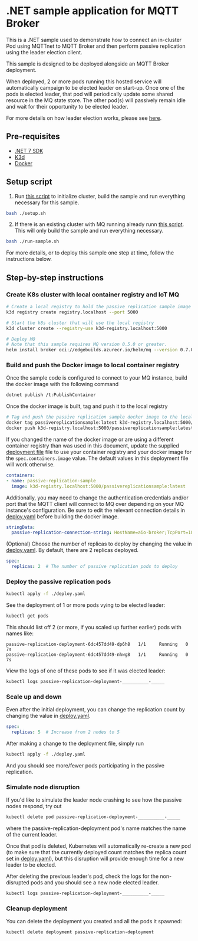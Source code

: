 # .NET sample application for MQTT Broker

This is a .NET sample used to demonstrate how to connect an in-cluster Pod using MQTTnet to MQTT Broker and then perform passive replication using the leader election client.

This sample is designed to be deployed alongside an MQTT Broker deployment. 

When deployed, 2 or more pods running this hosted service will automatically campaign to be elected 
leader on start-up. Once one of the pods is elected leader, that pod will periodically update some 
shared resource in the MQ state store. The other pod(s) will passively remain idle and wait for their opportunity to be elected leader.

For more details on how leader election works, please see [here](../../../dotnet/src/Azure.Iot.Operations.Services/LeaderElection/README.md).

## Pre-requisites

- [.NET 7 SDK](https://dotnet.microsoft.com/en-us/download/dotnet/7.0)
- [K3d](https://k3d.io/)
- [Docker](https://docs.docker.com/engine/install/)

## Setup script

1. Run [this script](./setup.sh) to initialize cluster, build the sample and run everything necessary for this sample. 

```bash
bash ./setup.sh
```

2. If there is an existing cluster with MQ running already runn [this script](./run-sample.sh). This will only build the sample and run everything necessary. 

```bash
bash ./run-sample.sh
```

For more details, or to deploy this sample one step at time, follow the instructions below.

## Step-by-step instructions

### Create K8s cluster with local container registry and IoT MQ

```bash
# Create a local registry to hold the passive replication sample image that will be built next
k3d registry create registry.localhost --port 5000

# Start the k8s cluster that will use the local registry
k3d cluster create --registry-use k3d-registry.localhost:5000

# Deploy MQ 
# Note that this sample requires MQ version 0.5.0 or greater.
helm install broker oci://edgebuilds.azurecr.io/helm/mq --version 0.7.0-nightly  --set global.quickstart=true
```

### Build and push the Docker image to local container registry

Once the sample code is configured to connect to your MQ instance, build the docker image with the following command

```bash
dotnet publish /t:PublishContainer
```

Once the docker image is built, tag and push it to the local registry

```bash
# Tag and push the passive replication sample docker image to the local registry
docker tag passivereplicationsample:latest k3d-registry.localhost:5000/passivereplicationsample:latest
docker push k3d-registry.localhost:5000/passivereplicationsample:latest
```

If you changed the name of the docker image or are using a different container registry than was used in this document, update the supplied [deployment file](./deploy.yaml) file to use your container registry and your docker image for the `spec.containers.image` value. The default values in this deployment file will work otherwise.

```yaml
containers:
- name: passive-replication-sample
  image: k3d-registry.localhost:5000/passivereplicationsample:latest
```

Additionally, you may need to change the authentication credentials and/or port that the MQTT client will connect to MQ over depending on your MQ instance's configuration. Be sure
to edit the relevant connection details in [deploy.yaml](./deploy.yaml) before building the docker image.

```yaml
stringData:
  passive-replication-connection-string: HostName=aio-broker;TcpPort=1883;UseTls=false;UserName=\$sat;PasswordFile=/var/run/secrets/tokens/mqtt-client-token
```

(Optional) Choose the number of replicas to deploy by changing the value in [deploy.yaml](./deploy.yaml). By default, there are 2 replicas deployed.

```yaml
spec:
  replicas: 2  # The number of passive replication pods to deploy
```

### Deploy the passive replication pods

```bash
kubectl apply -f ./deploy.yaml
```

See the deployment of 1 or more pods vying to be elected leader:

```bash
kubectl get pods
```

This should list off 2 (or more, if you scaled up further earlier) pods with names like:

```output
passive-replication-deployment-6dc457dd49-dp6h8   1/1     Running   0          7s
passive-replication-deployment-6dc457dd49-nhwg8   1/1     Running   0          7s
```

View the logs of one of these pods to see if it was elected leader:

```bash
kubectl logs passive-replication-deployment-__________-_____
```

### Scale up and down

Even after the initial deployment, you can change the replication count by changing the value in 
[deploy.yaml](./deploy.yaml).

```yaml
spec:
  replicas: 5  # Increase from 2 nodes to 5
```

After making a change to the deployment file, simply run

```bash
kubectl apply -f ./deploy.yaml
```

And you should see more/fewer pods participating in the passive replication.

### Simulate node disruption

If you'd like to simulate the leader node crashing to see how the passive nodes respond, try out

```bash
kubectl delete pod passive-replication-deployment-__________-_____
```

where the passive-replication-deployment pod's name matches the name of the current leader.

Once that pod is deleted, Kubernetes will automatically re-create a new pod (to make sure
that the currently deployed count matches the replica count set in [deploy.yaml](./deploy.yaml)),
but this disruption will provide enough time for a new leader to be elected.

After deleting the previous leader's pod, check the logs for the non-disrupted pods and you should 
see a new node elected leader.

```bash
kubectl logs passive-replication-deployment-__________-_____
```

### Cleanup deployment

You can delete the deployment you created and all the pods it spawned:

```bash
kubectl delete deployment passive-replication-deployment
```
